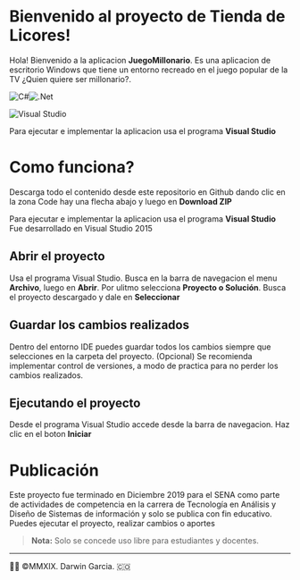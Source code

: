 # Bienvenido al proyecto de Tienda de Licores!

Hola! Bienvenido a la aplicacion **JuegoMillonario**. 
Es una aplicacion de escritorio Windows que tiene un entorno recreado en el juego popular de la TV ¿Quien quiere ser millonario?.

![C#](https://img.shields.io/badge/c%23-%23239120.svg?style=for-the-badge&logo=c-sharp&logoColor=white)![.Net](https://img.shields.io/badge/.NET-5C2D91?style=for-the-badge&logo=.net&logoColor=white)
 
![Visual Studio](https://img.shields.io/badge/Visual%20Studio-5C2D91.svg?style=for-the-badge&logo=visual-studio&logoColor=white)

Para ejecutar e implementar la aplicacion usa el programa **Visual Studio**

# Como funciona?
Descarga todo el contenido desde este repositorio en Github dando clic en la zona Code hay una flecha abajo y luego en **Download ZIP**

Para ejecutar e implementar la aplicacion usa el programa **Visual Studio**
Fue desarrollado en Visual Studio 2015

## Abrir el proyecto
Usa el programa Visual Studio. Busca en la barra de navegacion el menu **Archivo**, luego en **Abrir**. Por ulitmo selecciona **Proyecto o Solución**.
Busca el proyecto descargado y dale en **Seleccionar**


## Guardar los cambios realizados

Dentro del entorno IDE puedes guardar todos los cambios siempre que selecciones en la carpeta del proyecto. 
(Opcional) Se recomienda implementar control de versiones, a modo de practica para no perder los cambios realizados.

## Ejecutando el proyecto


Desde el programa Visual Studio accede desde la barra de navegacion. Haz clic en el boton **Iniciar**



# Publicación

Este proyecto fue terminado en Diciembre 2019 para el SENA como parte de actividades de competencia en la carrera de Tecnología en Análisis y Diseño de Sistemas de información y solo se publica con fin educativo. Puedes ejecutar el proyecto, realizar cambios o aportes

> **Nota:** Solo se concede uso libre para estudiantes y docentes. 

- - -
👨‍💻 ©MMXIX. Darwin Garcia. 🇨🇴
